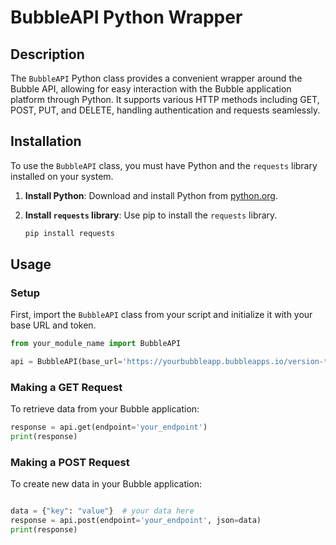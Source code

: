 # BubbleAPI Python Wrapper

## Description

The `BubbleAPI` Python class provides a convenient wrapper around the Bubble API, allowing for easy interaction with the Bubble application platform through Python. It supports various HTTP methods including GET, POST, PUT, and DELETE, handling authentication and requests seamlessly.

## Installation

To use the `BubbleAPI` class, you must have Python and the `requests` library installed on your system.

1. **Install Python**: Download and install Python from [python.org](https://www.python.org/).
2. **Install `requests` library**: Use pip to install the `requests` library.

    ```bash
    pip install requests
    ```

## Usage

### Setup

First, import the `BubbleAPI` class from your script and initialize it with your base URL and token.

```python
from your_module_name import BubbleAPI

api = BubbleAPI(base_url='https://yourbubbleapp.bubbleapps.io/version-test/api/1.1/', token='your_token_here')
```
### Making a GET Request

To retrieve data from your Bubble application:

```python
response = api.get(endpoint='your_endpoint')
print(response)
```

### Making a POST Request

To create new data in your Bubble application:

```python

data = {"key": "value"}  # your data here
response = api.post(endpoint='your_endpoint', json=data)
print(response)
```